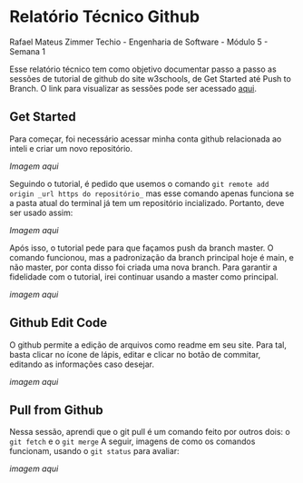 # Relatório Técnico Github

Rafael Mateus Zimmer Techio - Engenharia de Software - Módulo 5 - Semana 1

Esse relatório técnico tem como objetivo documentar passo a passo as sessões de tutorial de github do site w3schools, de Get Started até Push to Branch. O link para visualizar as sessões pode ser acessado [aqui](https://www.w3schools.com/git/git_remote_getstarted.asp?remote=github).

## Get Started
Para começar, foi necessário acessar minha conta github relacionada ao inteli e criar um novo repositório.

_Imagem aqui_

Seguindo o tutorial, é pedido que usemos o comando ```git remote add origin _url https do repositório_``` mas esse comando apenas funciona se a pasta atual do terminal já tem um repositório incializado. Portanto, deve ser usado assim:

_Imagem aqui_

Após isso, o tutorial pede para que façamos push da branch master. O comando funcionou, mas a padronização da branch principal hoje é main, e não master, por conta disso foi criada uma nova branch. Para garantir a fidelidade com o tutorial, irei continuar usando a master como principal.

_imagem aqui_

## Github Edit Code

O github permite a edição de arquivos como readme em seu site. Para tal, basta clicar no ícone de lápis, editar e clicar no botão de commitar, editando as informações caso desejar.

_imagem aqui_

## Pull from Github

Nessa sessão, aprendi que o git pull é um comando feito por outros dois: o ```git fetch``` e o ```git merge```
A seguir, imagens de como os comandos funcionam, usando o ```git status``` para avaliar:

_imagem aqui_
